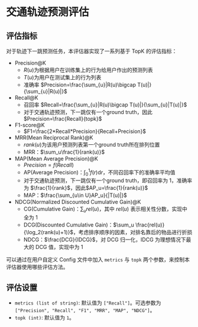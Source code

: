 # 交通轨迹预测评估

## 评估指标

对于轨迹下一跳预测任务，本评估器实现了一系列基于 TopK 的评估指标：

* Precision@K
  * $R(u)$为根据用户在训练集上的行为给用户作出的预测列表
  *  $T(u)$为用户在测试集上的行为列表
  * 准确率 $Precision=\frac{\sum_{u}|R(u)\bigcap T(u)|}{\sum_{u}|R(u)|}$
* Recall@K
  * 召回率 $Recall=\frac{\sum_{u}|R(u)\bigcap T(u)|}{\sum_{u}|T(u)|}$
  * 对于交通轨迹预测，下一跳仅有一个ground truth，因此$Precision=\frac{Recall}{topk}$
* F1-score@K
  * $F1=\frac{2*Recall*Precision}{Recall+Precision}$
* MRR(Mean Reciprocal Rank)@K
  * $rank(u)$为该用户预测列表第一个ground truth所在排列位置
  * MRR：$\sum_u\frac{1}{rank(u)}$
* MAP(Mean Average Precision)@K
  * $Precision=f(Recall)$
  * AP(Average Precision)：$\int_0^1f(r)\text{d}r$，不同召回率下的准确率平均值
  * 对于交通轨迹预测，下一跳仅有一个ground truth，即召回率为 1，准确率为 $\frac{1}{rank}$，因此$AP_u=\frac{1}{rank(u)}$
  * MAP：$\frac{\sum_{u\in U}AP_u}{|T(u)|}$
* NDCG(Normalized Discounted Cumulative Gain)@K
  * CG(Cumulative Gain)：$\sum_u{rel(u)}$，其中 $rel(u)$ 表示相关性分数，实现中全为 1
  * DCG(Discounted Cumulative Gain)：$\sum_u \frac{rel(u)}{\log_2(rank(u)+1)}$，考虑排序顺序的因素，对排名靠后的物品进行折损
  * NDCG：$\frac{DCG}{IDCG}$，对 DCG 归一化，IDCG 为理想情况下最大的 DCG 值，实现中为 1

可以通过在用户自定义 Config 文件中加入 `metrics` 与 `topk` 两个参数，来控制本评估器使用哪些评估方法。

## 评估设置

* `metrics (list of string)`: 默认值为 `["Recall"]`。可选参数为 `["Precision", "Recall", "F1", "MRR", "MAP", "NDCG"]`。
* `topk (int)`: 默认值为 `1`。

